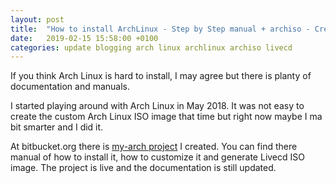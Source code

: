 ```yaml
---
layout: post
title:  "How to install ArchLinux - Step by Step manual + archiso - Creating custom Arch Linux ISO "
date:   2019-02-15 15:58:00 +0100
categories: update blogging arch linux archlinux archiso livecd
---
```


If you think Arch Linux is hard to install, I may agree but there is planty of documentation and manuals. 

I started playing around with Arch Linux in May 2018. It was not easy to create the custom Arch Linux ISO image that time but right now maybe I ma bit smarter and I did it. 

At bitbucket.org there is [my-arch project](https://bitbucket.org/jacek_kowalczyk/my-arch/src/master/) I created. You can find there manual of how to install it, how to customize it and generate Livecd ISO image. 
The project is live and the documentation is still updated. 



